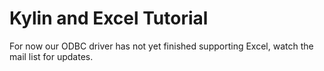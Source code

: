 Kylin and Excel Tutorial
===
For now our ODBC driver has not yet finished supporting Excel, watch the mail list for updates.